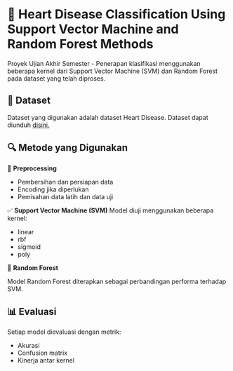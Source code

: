 # 🤖 **Heart Disease Classification Using Support Vector Machine and Random Forest Methods**

Proyek Ujian Akhir Semester - Penerapan klasifikasi menggunakan beberapa kernel dari Support Vector Machine (SVM) dan Random Forest pada dataset yang telah diproses.

## 📁 **Dataset**
Dataset yang digunakan adalah dataset Heart Disease. Dataset dapat diunduh [disini.](https://drive.google.com/file/d/1YomO8KIaKONgJboEw0S9u7oSoa8vc-H7/view?usp=sharing)

## 🔍 **Metode yang Digunakan**
🧹 **Preprocessing**
* Pembersihan dan persiapan data
* Encoding jika diperlukan
* Pemisahan data latih dan data uji

✅ **Support Vector Machine (SVM)**
Model diuji menggunakan beberapa kernel:
* linear
* rbf
* sigmoid
* poly

🌲 **Random Forest**

Model Random Forest diterapkan sebagai perbandingan performa terhadap SVM.

## 📊 **Evaluasi**
Setiap model dievaluasi dengan metrik:
* Akurasi
* Confusion matrix
* Kinerja antar kernel

